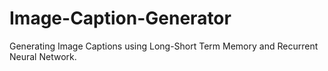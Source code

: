 # Image-Caption-Generator
Generating Image Captions using Long-Short Term Memory and Recurrent Neural Network.
